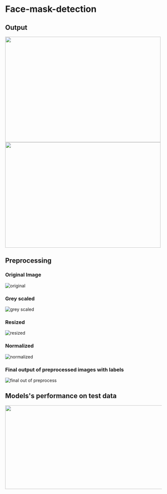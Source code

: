 # Face-mask-detection

## Output

<img src="https://user-images.githubusercontent.com/83495853/204353323-a20df766-f647-4b64-83b7-9a7e4c2c7cbc.PNG" width="500" height="340"/>   <img src="https://user-images.githubusercontent.com/83495853/204353519-7f7b874c-444c-4d60-b398-f03e55c9a368.PNG" width="500" height="340"/>

## Preprocessing 
### Original Image
![original](https://user-images.githubusercontent.com/83495853/206262447-c0537358-184c-41d8-912a-331b89dc329f.png)

### Grey scaled
![grey scaled](https://user-images.githubusercontent.com/83495853/206269077-bc1b61d5-3235-4acb-971d-76182eee292c.png)

### Resized
![resized](https://user-images.githubusercontent.com/83495853/206269219-5240ef7c-92d3-4fae-a8fd-131496e479ca.png)

### Normalized
![normalized](https://user-images.githubusercontent.com/83495853/206269266-68b62709-9e2c-43d4-8838-ac28021fbd3f.png)

### Final output of preprocessed images with labels
![final out of preprocess](https://user-images.githubusercontent.com/83495853/206269318-5da09cc1-2f9e-4228-859b-aaf097270786.png)

## Models's performance on test data 
<img src="https://user-images.githubusercontent.com/83495853/206264718-46cf80c9-83cf-42b6-a306-e0366e44eb0c.PNG" width="850" height="270"/> 

